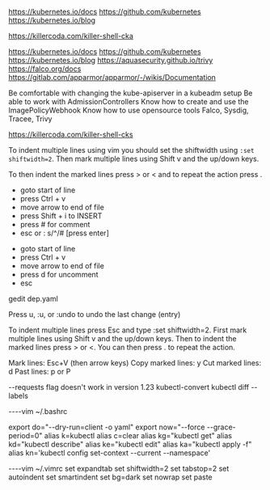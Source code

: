 

<!-- CKA -->
https://kubernetes.io/docs
https://github.com/kubernetes
https://kubernetes.io/blog

<!-- CKA Playground -->
https://killercoda.com/killer-shell-cka


<!-- CKS -->
https://kubernetes.io/docs
https://github.com/kubernetes
https://kubernetes.io/blog
https://aquasecurity.github.io/trivy
https://falco.org/docs
https://gitlab.com/apparmor/apparmor/-/wikis/Documentation

<!-- CKS Goals -->
Be comfortable with changing the kube-apiserver in a kubeadm setup
Be able to work with AdmissionControllers
Know how to create and use the ImagePolicyWebhook
Know how to use opensource tools Falco, Sysdig, Tracee, Trivy

<!-- CKS Scenario Playground -->
https://killercoda.com/killer-shell-cks

<!-- - how to tab multiple line in vim -->

To indent multiple lines using vim you should set the shiftwidth using `:set shiftwidth=2`. Then mark multiple lines using Shift v and the up/down keys.

To then indent the marked lines press > or < and to repeat the action press .


<!-- comment multiple lines with vim -->
- goto start of line
- press Ctrl + v
- move arrow to end of file
- press Shift + i  to INSERT
- press # for comment
- esc
or
: s/^/# [press enter]

<!-- uncomment multiple lines with vim -->
- goto start of line
- press Ctrl + v
- move arrow to end of file
- press d for uncomment
- esc

<!-- open file with gedit -->
gedit dep.yaml


<!-- vim undo -->
Press u, :u, or :undo to undo the last change (entry)

<!-- Indent multiple lines -->

To indent multiple lines press Esc and type :set shiftwidth=2. First mark multiple lines using Shift v and the up/down keys. Then to indent the marked lines press > or <. You can then press . to repeat the action.



<!-- vim copy and paste -->
Mark lines: Esc+V (then arrow keys)
Copy marked lines: y
Cut marked lines: d
Past lines: p or P



--requests flag doesn't work in version 1.23
kubectl-convert 
kubectl diff
--labels


<!-- things to do -->
----vim ~/.bashrc

export do="--dry-run=client -o yaml"
export now="--force --grace-period=0"
alias k=kubectl
alias c=clear
alias kg="kubectl get"
alias kd="kubectl describe"
alias ke="kubectl edit"
alias ka="kubectl apply -f"
alias kn='kubectl config set-context --current --namespace'


----vim ~/.vimrc
set expandtab
set shiftwidth=2
set tabstop=2
set autoindent
set smartindent
set bg=dark
set nowrap
set paste

